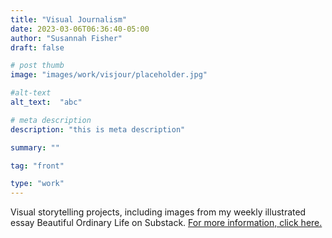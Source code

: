 ```yaml
---
title: "Visual Journalism"
date: 2023-03-06T06:36:40-05:00
author: "Susannah Fisher"
draft: false

# post thumb
image: "images/work/visjour/placeholder.jpg"

#alt-text
alt_text:  "abc"

# meta description
description: "this is meta description"

summary: ""

tag: "front"

type: "work"
---
```


Visual storytelling projects, including images from my weekly illustrated essay Beautiful Ordinary Life on Substack. [For more information, click here.](https://beautifulordinarylife.substack.com "Beautiful Ordinary Life")
